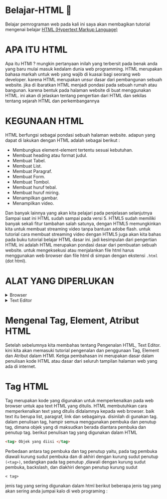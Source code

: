 # Belajar-HTML 📂
  Belajar pemrograman web 
  pada kali ini saya akan membagikan tutorial mengenai belajar <a href="https://id.wikipedia.org/wiki/HTML">HTML (Hypertext Markup Language)</a>
  
# APA ITU HTML 
  Apa itu HTMl ? mungkin pertanyaan inilah yang terbersit pada benak anda yang
baru mulai masuk kedalam dunia web programming. HTML merupakan bahasa markah untuk web
yang wajib di kuasai bagi seorang web developer. karena HTML merupakan unsur dasar
dari pembangunan sebuah website. jika di ibaratkan HTML menjadi pondasi pada sebuah rumah
atau bangunan. karena bentuk pada halaman website di buat menggunakan HTML. ini akan di jelaskan tentang pengertian dari HTML
dan sekilas tentang sejarah HTML dan perkembangannya 

# KEGUNAAN HTML 
  HTML berfungsi sebagai pondasi sebuah halaman website. adapun yang dapat di lakukan
dengan HTML adalah sebagai berikut :

- Membungkus element-element tertentu sesuai kebutuhan.
- Membuat heading atau format judul.
- Membuat Tabel.
- Membuat List.
- Membuat Paragraf.
- Membuat Form.
- Membuat Tombol.
- Membuat huruf tebal.
- Membuat huruf miring.
- Menampilkan gambar.
- Menampilkan video.

Dan banyak lainnya yang akan kita pelajari pada penjelasan selanjutnya
Sampai saat ini HTML sudah sampai pada versi 5. HTML5 sudah memiliki banyak sekali
fitur tambahan salah satunya, dengan HTML5 memungkinkan kita untuk membuat streaming
video tanpa bantuan adobe flash. untuk tutorial cara membuat streaming video dengan HTML5
juga akan kita bahas pada buku tutorial belajar HTML dasar ini.
jadi kesimpulan dari pengertian HTML ini adalah HTML merupakan pondasi dasar dari
pembuatan sebuah website. untuk mengeksekusi atau menjalankan file html harus menggunakan
web browser dan file html di simpan dengan ekstensi ``.html`` (dot html).

# ALAT YANG DIPERLUKAN
  <details>
  <summary>
  Browser
  </summary>
  <br>
  Browser merupakan aplikasi yang akan kita gunakan untuk menjalankan code program
html yang sudah kita tulis. browser ini ialah syarat yang harus anda penuhi jika anda belajar web
programing. untuk browser itu sendiri bisa digunakan yang sudah disediakan oleh sistem operasi
langsung ataupun bisa juga digunakan aplikasi browser yang lain seperti: Mozilla Firefox,
Opera, Chrome dan sebagainya.
  </details>
<details>
  <summary>
  Text Editor 
  </summary>
  <br>
  Text Editor merupakan aplikasi yang digunakan untuk menulis syntax atau kode program,
disini khususnya untuk penulisan kode program HTML itu sendiri. Text editor sendiri sangatlah
banyak yang bisa digunakan untuk penulisan kode HTML, contohnya seperti Notepad yang
disediakan oleh sistem operasi windows, Textedit yang disediakan oleh sistem operasi Mac dan
Nano yang disediakan oleh sistem operasi linux. Text editor berbeda dengan Word Processor
(Microsoft Word, King Soft, WordPerfect). Itu dikarenakan text editor tidak bisa digunakan
untuk mengatur format document serta tidak disediakan fitur-fitur yang bisa digunakan untuk
desktop publishing
</details>

# Mengenal Tag, Element, Atribut HTML

Setelah sebelumnya kita membahas tentang Pengenalan HTML, Text Editor. kini kita
akan memasuki tutorial pengenalan dan penggunaan Tag, Element dan Atribut dalam HTMl.
Ketiga pembahasan ini merupakan dasar dalam penulisan kode HTML atau dasar dari seluruh
tampilan halaman web yang ada di internet.

# Tag HTML

Tag merupakan kode yang digunakan untuk memperkenalkan pada web browser untuk
apa text HTML yang ditulis. HTML membutuhkan cara memperkenalkan text yang ditulis
didalamnya kepada web browser. baik text itu berupa list, paragraf, link dan sebagainya.
disinilah di gunakan tag. dalam penulisan tag, hampir semua menggunakan pembuka dan
penutup tag, dimana objek yang di maksudkan berada diantara pembuka dan penutup tag. berikut
penulisan tag yang digunakan dalam HTML

```html
<tag> Objek yang diisi </tag>

```
Perbedaan antara tag pembuka dan tag penutup yaitu, pada tag pembuka diawali kurung
sudut pembuka dan di akhiri dengan kurung sudut penutup ``(<tag>)``, sedangkan pada tag penutup
,diawali dengan kurung sudut pembuka, backslash, dan diakhiri dengan penutup kurung sudut 

``<
tag>``

jenis tag yang sering digunakan dalam html
berikut beberapa jenis tag yang akan sering anda jumpai kalo di web programing :
